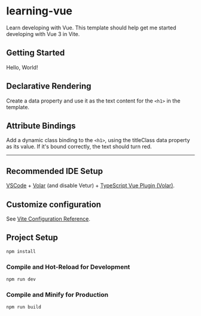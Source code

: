 # learning-vue

Learn developing with Vue. This template should help get me started
developing with Vue 3 in Vite.

## Getting Started

Hello, World!

## Declarative Rendering

Create a data property and use it as the text content for the `<h1>` in the 
template.

## Attribute Bindings

Add a dynamic class binding to the `<h1>`, using the titleClass data property 
as its value. If it's bound correctly, the text should turn red.











---

## Recommended IDE Setup

[VSCode](https://code.visualstudio.com/) + [Volar](https://marketplace.visualstudio.com/items?itemName=Vue.volar) (and disable Vetur) + [TypeScript Vue Plugin (Volar)](https://marketplace.visualstudio.com/items?itemName=Vue.vscode-typescript-vue-plugin).

## Customize configuration

See [Vite Configuration Reference](https://vitejs.dev/config/).

## Project Setup

```sh
npm install
```

### Compile and Hot-Reload for Development

```sh
npm run dev
```

### Compile and Minify for Production

```sh
npm run build
```
